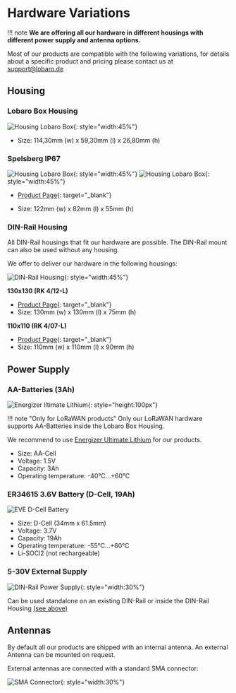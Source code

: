 # Hardware Variations

!!! note
    **We are offering all our hardware in different housings with different power supply and antenna options.**

Most of our products are compatible with the following variations, for details about a specific product and pricing please contact us at [support@lobaro.de](mailto:support@lobaro.de)

## Housing

### Lobaro Box Housing


 
![Housing Lobaro Box](img/housing-lobaro-box.png){: style="width:45%"}

* Size: 114,30mm (w) x 59,30mm (l) x 26,80mm (h)

### Spelsberg IP67



![Housing Lobaro Box](img/housing-spelsberg-closed.jpg){: style="width:45%"}
![Housing Lobaro Box](img/housing-spelsberg-open.jpg){: style="width:45%"}

* [Product Page](https://www.spelsberg.de/nc/produkt/an/20040401/){: target="_blank"}

* Size: 122mm (w) x 82mm (l) x 55mm (h)

### DIN-Rail Housing

All DIN-Rail housings that fit our hardware are possible. The DIN-Rail mount can also be used without any housing.

We offer to deliver our hardware in the following housings:

![DIN-Rail Housing](img/housing-spelsberg-din-rail-130x130.jpg){: style="width:45%"}

**130x130 (RK 4/12-L)**

* [Product Page](https://www.spelsberg.de/produkt/p/rk-412-l-leergehaeuse/an/61390601/cHash/faa47391816be2ba3b9c866cfd17a000/){: target="_blank"}
* Size: 130mm (w) x 130mm (l) x 75mm (h)

**110x110 (RK 4/07-L)**

* [Product Page](https://www.spelsberg.de/nc/produkt/an/61990701/){: target="_blank"}
* Size: 110mm (w) x 110mm (l) x 90mm (h)



## Power Supply

### AA-Batteries (3Ah)

![Energizer Iltimate Lithium](img/battery-energizer_ultimate_lithium_cell_aa.png){: style="height:100px"}

!!! note "Only for LoRaWAN products"
    Only our LoRaWAN hardware supports AA-Batteries inside the Lobaro Box Housing.

We recommend to use [Energizer Ultimate Lithium](https://www.energizer.eu/de/product/energizer-ultimate-lithium-aa/) for our products.

* Size: AA-Cell
* Voltage: 1.5V
* Capacity: 3Ah
* Operating temperature: -40°C...+60°C

### ER34615 3.6V Battery (D-Cell, 19Ah)



![EVE D-Cell Battery](img/battery-D-Cell.jpg)


* Size: D-Cell (34mm x 61.5mm)
* Voltage: 3.7V
* Capacity: 19Ah
* Operating temperature: -55°C...+60°C
* Li-SOCl2 (not rechargeable)

### 5-30V External Supply

![DIN-Rail Power Supply](img/mean-well-netzteil.jpg){: style="width:30%"}

Can be used standalone on an existing DIN-Rail or inside the DIN-Rail Housing [(see above)](#din-rail-housing)

## Antennas

By default all our products are shipped with an internal antenna. An external Antenna can be mounted on request.

External antennas are connected with a standard SMA connector:

![SMA Connector](img/sma-connector.jpg){: style="width:30%"}